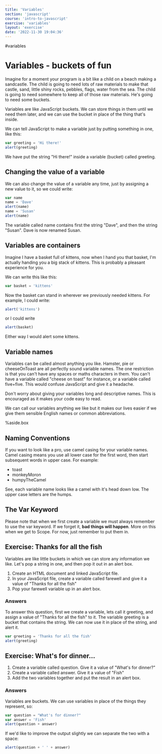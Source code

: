 ```yaml
---
title: 'Variables'
section: 'javascript'
course: 'intro-to-javascript'
exercise: 'variables'
layout: 'exercise'
date: '2022-11-30 19:04:36'
---
```


#variables

# Variables - buckets of fun

Imagine for a moment your program is a bit like a child on a beach making a sandcastle. The child is going to need lots of raw materials to make that castle, sand, little shiny rocks, pebbles, flags, water from the sea. The child is going to need somewhere to keep all of those raw materials. He's going to need some buckets.

Variables are like JavaScript buckets. We can store things in them until we need them later, and we can use the bucket in place of the thing that's inside.

We can tell JavaScript to make a variable just by putting something in one, like this:

```js
var greeting = 'Hi there!'
alert(greeting)
```

We have put the string "Hi there!" inside a variable (bucket) called greeting.

## Changing the value of a variable

We can also change the value of a variable any time, just by assigning a new value to it, so we could write:

```js
var name
name = 'Dave'
alert(name)
name = 'Susan'
alert(name)
```

The variable called name contains first the string "Dave", and then the string "Susan". Dave is now renamed Susan.

## Variables are containers

Imagine I have a basket full of kittens, now when I hand you that basket, I'm actually handing you a big stack of kittens. This is probably a pleasant experience for you.

We can write this like this:

```js
var basket = 'kittens'
```

Now the basket can stand in wherever we previously needed kittens. For example, I could write:

```js
alert('kittens')
```

or I could write

```js
alert(basket)
```

Either way I would alert some kittens.

## Variable names

Variables can be called almost anything you like. Hamster, pie or cheeseOnToast are all perfectly sound variable names. The one restriction is that you can't have any spaces or maths characters in them. You can't have a variable called "cheese on toast" for instance, or a variable called five+five. This would confuse JavaScript and give it a headache.

Don't worry about giving your variables long and descriptive names. This is encouraged as it makes your code easy to read.

We can call our variables anything we like but it makes our lives easier if we give them sensible English names or common abbreviations.

%aside.box

## Naming Conventions

If you want to look like a pro, use camel casing for your variable names. Camel casing means you use all lower case for the first word, then start subsequent words in upper case. For example:

- toast
- monkeyMoron
- humpyTheCamel

See, each variable name looks like a camel with it's head down low. The upper case letters are the humps.

## The Var Keyword

Please note that when we first create a variable we must always remember to use the var keyword. If we forget it, **bad things will happen**. More on this when we get to Scope. For now, just remember to put them in.

## Exercise: Thanks for all the fish

Variables are like little buckets in which we can store any information we like. Let's pop a string in one, and then pop it out in an alert box.

1. Create an HTML document and linked JavaScript file.
2. In your JavaScript file, create a variable called farewell and give it a value of "Thanks for all the fish"
3. Pop your farewell variable up in an alert box.

### Answers

To answer this question, first we create a variable, lets call it greeting, and assign a value of "Thanks for all the fish" to it. The variable greeting is a bucket that contains the string. We can now use it in place of the string, and alert it.

```js
var greeting = 'Thanks for all the fish'
alert(greeting)
```

## Exercise: What's for dinner...

1. Create a variable called question. Give it a value of "What's for dinner?"
2. Create a variable called answer. Give it a value of "Fish"
3. Add the two variables together and put the result in an alert box.

### Answers

Variables are buckets. We can use variables in place of the things they represent, so:

```js
var question = "What's for dinner?"
var answer = 'Fish'
alert(question + answer)
```

If we'd like to improve the output slightly we can separate the two with a space:

```js
alert(question + ' ' + answer)
```
